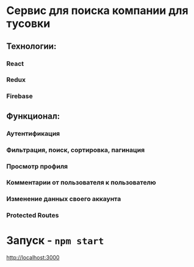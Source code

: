 # Сервис для поиска компании для тусовки

## Технологии:

### React

### Redux

### Firebase

## Функционал:

### Аутентификация

### Фильтрация, поиск, сортировка, пагинация

### Просмотр профиля

### Комментарии от пользователя к пользователю 

### Изменение данных своего аккаунта

### Protected Routes

# Запуск - `npm start`

[http://localhost:3000](http://localhost:3000)
